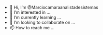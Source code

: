 - 👋 Hi, I’m @Marciocamaraanalistadesistemas
- 👀 I’m interested in ...
- 🌱 I’m currently learning ...
- 💞️ I’m looking to collaborate on ...
- 📫 How to reach me ...

<!---
Marciocamaraanalistadesistemas/Marciocamaraanalistadesistemas is a ✨ special ✨ repository because its `README.md` (this file) appears on your GitHub profile.
You can click the Preview link to take a look at your changes.
--->
